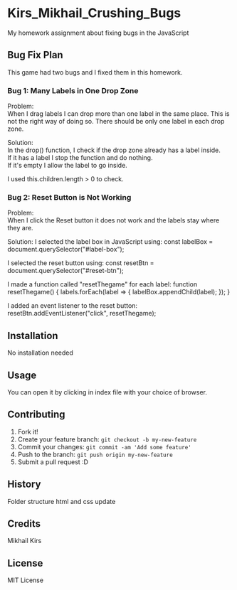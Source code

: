 # Kirs_Mikhail_Crushing_Bugs
My homework assignment about fixing bugs in the JavaScript

## Bug Fix Plan

This game had two bugs and I fixed them in this homework.

### Bug 1: Many Labels in One Drop Zone

Problem:  
When I drag labels I can drop more than one label in the same place. This is not the right way of doing so. There should be only one label in each drop zone.

Solution:  
In the drop() function, I check if the drop zone already has a label inside.  
If it has a label I stop the function and do nothing.  
If it's empty I allow the label to go inside.

I used this.children.length > 0 to check.

### Bug 2: Reset Button is Not Working

Problem:  
When I click the Reset button it does not work and the labels stay where they are.

Solution:
I selected the label box in JavaScript using:
const labelBox = document.querySelector("#label-box");

I selected the reset button using:
const resetBtn = document.querySelector("#reset-btn");

I made a function called "resetThegame" for each label:
function resetThegame() {
    labels.forEach(label => {
        labelBox.appendChild(label);
    });
}

I added an event listener to the reset button:
resetBtn.addEventListener("click", resetThegame);

## Installation

No installation needed

## Usage

You can open it by clicking in index file with your choice of browser.

## Contributing

1. Fork it!
2. Create your feature branch: `git checkout -b my-new-feature`
3. Commit your changes: `git commit -am 'Add some feature'`
4. Push to the branch: `git push origin my-new-feature`
5. Submit a pull request :D

## History

Folder structure
html and css update

## Credits

Mikhail Kirs

## License

MIT License
